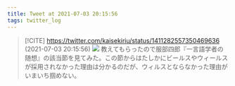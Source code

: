 ```yaml
---
title: Tweet at 2021-07-03 20:15:56
tags: twitter_log
---
```


> [!CITE] https://twitter.com/kaisekiriu/status/1411282557350469636 (2021-07-03 20:15:56)
> ![](https://twitter.com/kaisekiriu/status/1411282557350469636)
> 教えてもらったので服部四郎『一言語学者の随想』の該当節を見てみた。この節からはたしかにビールスやウィールスが採用されなかった理由は分かるのだが、ウィルスとならなかった理由がいまいち掴めない。
